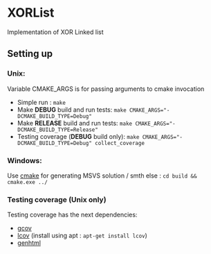 # XORList
Implementation of XOR Linked list

## Setting up
### Unix:
Variable CMAKE_ARGS is for passing arguments to cmake invocation

* Simple run : `make`  
* Make **DEBUG** build and run tests: `make CMAKE_ARGS="-DCMAKE_BUILD_TYPE=Debug"`  
* Make **RELEASE** build and run tests: `make CMAKE_ARGS="-DCMAKE_BUILD_TYPE=Release"`  
* Testing coverage (**DEBUG** build only): `make CMAKE_ARGS="-DCMAKE_BUILD_TYPE=Debug" collect_coverage`  

### Windows:
Use [cmake](https://cmake.org/download/) for generating MSVS solution / smth else : `cd build && cmake.exe ../`

### Testing coverage (Unix only)
Testing coverage has the next dependencies:
* [gcov](https://gcc.gnu.org/onlinedocs/gcc/Gcov.html)
* [lcov](https://wiki.documentfoundation.org/Development/Lcov) (install using apt : `apt-get install lcov`)
* [genhtml](https://linux.die.net/man/1/genhtml)
